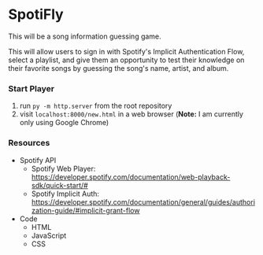 # SpotiFly
This will be a song information guessing game.

This will allow users to sign in with Spotify's Implicit Authentication Flow, select a playlist, and give them an opportunity to test their knowledge on their favorite songs by guessing the song's name, artist, and album.

### Start Player
1. run `py -m http.server` from the root repository
2. visit `localhost:8000/new.html` in a web browser (**Note:** I am currently only using Google Chrome)

### Resources
- Spotify API
  - Spotify Web Player: https://developer.spotify.com/documentation/web-playback-sdk/quick-start/#
  - Spotify Implicit Auth: https://developer.spotify.com/documentation/general/guides/authorization-guide/#implicit-grant-flow
- Code
  - HTML
  - JavaScript
  - CSS

